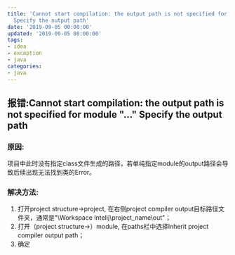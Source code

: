 ```yaml
---
title: 'Cannot start compilation: the output path is not specified for module "..."
  Specify the output path'
date: '2019-09-05 00:00:00'
updated: '2019-09-05 00:00:00'
tags:
- idea
- exception
- java
categories:
- java
---
```


## 报错:Cannot start compilation: the output path is not specified for module "..." Specify the output path

### 原因:

项目中此时没有指定class文件生成的路径，若单纯指定module的output路径会导致后续出现无法找到类的Error。

### 解决方法:

1. 打开project structure->project, 在右侧project compiler output目标路径文件夹，通常是"\Workspace Intelij\project_name\out"；
2. 打开（project structure->）module, 在paths栏中选择Inherit project compiler output path；
3. 确定
